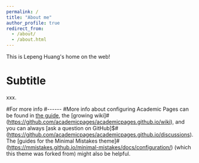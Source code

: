 ```yaml
---
permalink: /
title: "About me"
author_profile: true
redirect_from: 
  - /about/
  - /about.html
---
```


This is Lepeng Huang's home on the web!

Subtitle
======
xxx.

#For more info
#------
#More info about configuring Academic Pages can be found in [the guide](https://academicpages.github.io/markdown/), the [growing wiki]#(https://github.com/academicpages/academicpages.github.io/wiki), and you can always [ask a question on GitHub]$#(https://github.com/academicpages/academicpages.github.io/discussions). The [guides for the Minimal Mistakes theme]#(https://mmistakes.github.io/minimal-mistakes/docs/configuration/) (which this theme was forked from) might also be helpful.
